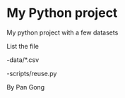 # My Python project
My python project with a few datasets

List the file

-data/*.csv

-scripts/reuse.py

By Pan Gong
